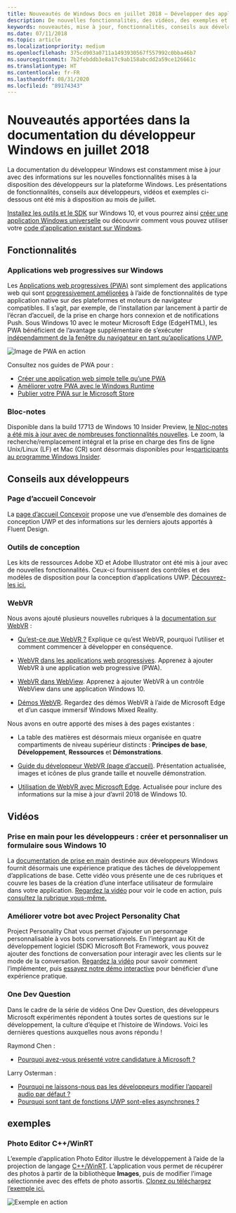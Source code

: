 ```yaml
---
title: Nouveautés de Windows Docs en juillet 2018 – Développer des applications UWP
description: De nouvelles fonctionnalités, des vidéos, des exemples et des conseils aux développeurs ont été ajoutés à la documentation du développeur Windows 10 en juillet 2018.
keywords: nouveautés, mise à jour, fonctionnalités, conseils aux développeurs, Windows 10, juillet
ms.date: 07/11/2018
ms.topic: article
ms.localizationpriority: medium
ms.openlocfilehash: 375cd903a0711a1493930567f557992c0bba46b7
ms.sourcegitcommit: 7b2febddb3e8a17c9ab158abcdd2a59ce126661c
ms.translationtype: HT
ms.contentlocale: fr-FR
ms.lasthandoff: 08/31/2020
ms.locfileid: "89174343"
---
```

# <a name="whats-new-in-the-windows-developer-docs-in-july-2018"></a>Nouveautés apportées dans la documentation du développeur Windows en juillet 2018

La documentation du développeur Windows est constamment mise à jour avec des informations sur les nouvelles fonctionnalités mises à la disposition des développeurs sur la plateforme Windows. Les présentations de fonctionnalités, conseils aux développeurs, vidéos et exemples ci-dessous ont été mis à disposition au mois de juillet.

[Installez les outils et le SDK](https://developer.microsoft.com/windows/downloads#_blank) sur Windows 10, et vous pourrez ainsi [créer une application Windows universelle](../get-started/create-uwp-apps.md) ou découvrir comment vous pouvez utiliser votre [code d’application existant sur Windows](../porting/index.md).

## <a name="features"></a>Fonctionnalités

### <a name="progressive-web-apps-on-windows"></a>Applications web progressives sur Windows

Les [Applications web progressives (PWA)](https://developer.microsoft.com/windows/pwa) sont simplement des applications web qui sont [progressivement améliorées](https://www.wikipedia.org/wiki/Progressive_enhancement) à l’aide de fonctionnalités de type application native sur des plateformes et moteurs de navigateur compatibles. Il s’agit, par exemple, de l’installation par lancement à partir de l’écran d’accueil, de la prise en charge hors connexion et de notifications Push. Sous Windows 10 avec le moteur Microsoft Edge (EdgeHTML), les PWA bénéficient de l’avantage supplémentaire de s’exécuter [indépendamment de la fenêtre du navigateur en tant qu’applications UWP.](/microsoft-edge/progressive-web-apps/windows-features)

![Image de PWA en action](images/progressive-web-apps.jpg)

Consultez nos guides de PWA pour :

* [Créer une application web simple telle qu’une PWA](/microsoft-edge/progressive-web-apps/get-started)
* [Améliorer votre PWA avec le Windows Runtime](/microsoft-edge/progressive-web-apps/windows-features)
* [Publier votre PWA sur le Microsoft Store](/microsoft-edge/progressive-web-apps/microsoft-store)

### <a name="notepad"></a>Bloc-notes

Disponible dans la build 17713 de Windows 10 Insider Preview, [le Nloc-notes a été mis à jour avec de nombreuses fonctionnalités nouvelles](https://blogs.windows.com/windowsexperience/2018/07/11/announcing-windows-10-insider-preview-build-17713/). Le zoom, la recherche/remplacement intégral et la prise en charge des fins de ligne Unix/Linux (LF) et Mac (CR) sont désormais disponibles pour les[participants au programme Windows Insider](https://insider.windows.com/). 

## <a name="developer-guidance"></a>Conseils aux développeurs

### <a name="design-landing-page"></a>Page d’accueil Concevoir

La [page d’accueil Concevoir](https://developer.microsoft.com/windows/apps/design) propose une vue d’ensemble des domaines de conception UWP et des informations sur les derniers ajouts apportés à Fluent Design.

### <a name="design-toolkits"></a>Outils de conception

Les kits de ressources Adobe XD et Adobe Illustrator ont été mis à jour avec de nouvelles fonctionnalités. Ceux-ci fournissent des contrôles et des modèles de disposition pour la conception d’applications UWP. [Découvrez-les ici.](../design/downloads/index.md)

### <a name="webvr"></a>WebVR

Nous avons ajouté plusieurs nouvelles rubriques à la [documentation sur WebVR](/microsoft-edge/webvr/) :

* [Qu’est-ce que WebVR ?](/microsoft-edge/webvr/what-is-webvr) Explique ce qu’est WebVR, pourquoi l’utiliser et comment commencer à développer en conséquence.

* [WebVR dans les applications web progressives](/microsoft-edge/webvr/webvr-in-pwas). Apprenez à ajouter WebVR à une application web progressive (PWA).

* [WebVR dans WebView](/microsoft-edge/webvr/webvr-in-webview). Apprenez à ajouter WebVR à un contrôle WebView dans une application Windows 10.

* [Démos WebVR](/microsoft-edge/webvr/demos). Regardez des démos WebVR à l’aide de Microsoft Edge et d’un casque immersif Windows Mixed Reality.

Nous avons en outre apporté des mises à des pages existantes :

* La table des matières est désormais mieux organisée en quatre compartiments de niveau supérieur distincts : **Principes de base**, **Développement**, **Ressources** et **Démonstrations**.

* [Guide du développeur WebVR (page d’accueil)](/microsoft-edge/webvr/). Présentation actualisée, images et icônes de plus grande taille et nouvelle démonstration.

* [Utilisation de WebVR avec Microsoft Edge](/microsoft-edge/webvr/webvr-with-edge). Actualisée pour inclure des informations sur la mise à jour d’avril 2018 de Windows 10.

## <a name="videos"></a>Vidéos

### <a name="get-started-for-devs-create-and-customize-a-form-on-windows-10"></a>Prise en main pour les développeurs : créer et personnaliser un formulaire sous Windows 10

La [documentation de prise en main](../get-started/index.md) destinée aux développeurs Windows fournit désormais une expérience pratique des tâches de développement d’applications de base. Cette vidéo vous présente une de ces rubriques et couvre les bases de la création d’une interface utilisateur de formulaire dans votre application. [Regardez la vidéo](https://www.youtube.com/watch?v=AgngKzq4hKI&feature=youtu.be) pour voir le code en action, puis [consultez la rubrique vous-même.](../get-started/construct-form-learning-track.md)

### <a name="enhance-your-bot-with-project-personality-chat"></a>Améliorer votre bot avec Project Personality Chat

Project Personality Chat vous permet d’ajouter un personnage personnalisable à vos bots conversationnels. En l’intégrant au Kit de développement logiciel (SDK) Microsoft Bot Framework, vous pouvez ajouter des fonctions de conversation pour interagir avec les clients sur le mode de la conversation. [Regardez la vidéo](https://www.youtube.com/watch?v=5C_uD8g2QKg&feature=youtu.be) pour savoir comment l’implémenter, puis [essayez notre démo interactive](https://www.microsoft.com/research/project/personality-chat/) pour bénéficier d’une expérience pratique.

### <a name="one-dev-question"></a>One Dev Question

Dans le cadre de la série de vidéos One Dev Question, des développeurs Microsoft expérimentés répondent à toutes sortes de questions sur le développement, la culture d’équipe et l’histoire de Windows. Voici les dernières questions auxquelles nous avons répondu !

Raymond Chen :

* [Pourquoi avez-vous présenté votre candidature à Microsoft ?](https://www.youtube.com/watch?v=oL8ymamkEMU&feature=youtu.be)

Larry Osterman :

* [Pourquoi ne laissons-nous pas les développeurs modifier l’appareil audio par défaut ?](https://www.youtube.com/watch?v=6aNUoVfbnmg&feature=youtu.be)
* [Pourquoi sont tant de fonctions UWP sont-elles asynchrones ?](https://www.youtube.com/watch?v=5M724QIy1Mk&feature=youtu.be)

## <a name="samples"></a>exemples

### <a name="photo-editor-cwinrt"></a>Photo Editor C++/WinRT

L’exemple d’application Photo Editor illustre le développement à l’aide de la projection de langage [C++/WinRT](../cpp-and-winrt-apis/intro-to-using-cpp-with-winrt.md). L’application vous permet de récupérer des photos à partir de la bibliothèque **Images**, puis de modifier l’image sélectionnée avec des effets de photo assortis. [Clonez ou téléchargez l’exemple ici.](https://github.com/Microsoft/Windows-appsample-photo-editor)

![Exemple en action](images/photo-editor-banner.png)
